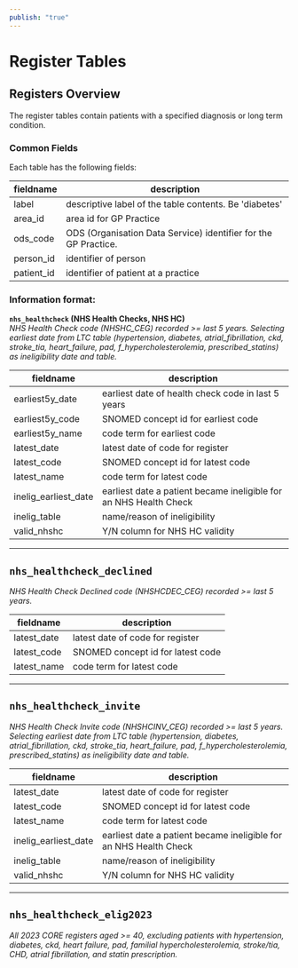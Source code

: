 ```yaml
---
publish: "true"
---
```


# Register Tables

## Registers Overview

The register tables contain patients with a specified diagnosis or long term condition. 

### Common Fields

Each table has the following fields:

| fieldname  | description                                                     |
| ---------- | --------------------------------------------------------------- |
| label      | descriptive label of the table contents. Be 'diabetes'          |
| area_id    | area id for GP Practice                                         |
| ods_code   | ODS (Organisation Data Service) identifier for the GP Practice. |
| person_id  | identifier of person                                            |
| patient_id | identifier of patient at a practice                             |

### Information format:

**`nhs_healthcheck` (NHS Health Checks, NHS HC)**  
*NHS Health Check code (NHSHC_CEG) recorded \>= last 5 years. Selecting earliest date from LTC table (hypertension, diabetes, atrial_fibrillation, ckd, stroke_tia, heart_failure, pad, f_hypercholesterolemia, prescribed_statins) as ineligibility date and table.*  

| fieldname            | description                                                       |
| -------------------- | ----------------------------------------------------------------- |
| earliest5y_date      | earliest date of health check code in last 5 years                |
| earliest5y_code      | SNOMED concept id for earliest code                               |
| earliest5y_name      | code term for earliest code                                       |
| latest_date          | latest date of code for register                                  |
| latest_code          | SNOMED concept id for latest code                                 |
| latest_name          | code term for latest code                                         |
| inelig_earliest_date | earliest date a patient became ineligible for an NHS Health Check |
| inelig_table         | name/reason of ineligibility                                      |
| valid_nhshc          | Y/N column for NHS HC validity                                    |

***

## `nhs_healthcheck_declined`

*NHS Health Check Declined code (NHSHCDEC_CEG) recorded \>= last 5 years.*  

| fieldname   | description                       |
| ----------- | --------------------------------- |
| latest_date | latest date of code for register  |
| latest_code | SNOMED concept id for latest code |
| latest_name | code term for latest code         |

***

## `nhs_healthcheck_invite`

*NHS Health Check Invite code (NHSHCINV_CEG) recorded \>= last 5 years. Selecting earliest date from LTC table (hypertension, diabetes, atrial_fibrillation, ckd, stroke_tia, heart_failure, pad, f_hypercholesterolemia, prescribed_statins) as ineligibility date and table.*  

| fieldname            | description                                                       |
| -------------------- | ----------------------------------------------------------------- |
| latest_date          | latest date of code for register                                  |
| latest_code          | SNOMED concept id for latest code                                 |
| latest_name          | code term for latest code                                         |
| inelig_earliest_date | earliest date a patient became ineligible for an NHS Health Check |
| inelig_table         | name/reason of ineligibility                                      |
| valid_nhshc          | Y/N column for NHS HC validity                                    |

***

## `nhs_healthcheck_elig2023`

*All 2023 CORE registers aged \>= 40, excluding patients with hypertension, diabetes, ckd, heart failure, pad, familial hypercholesterolemia, stroke/tia, CHD, atrial fibrillation, and statin prescription.*  
